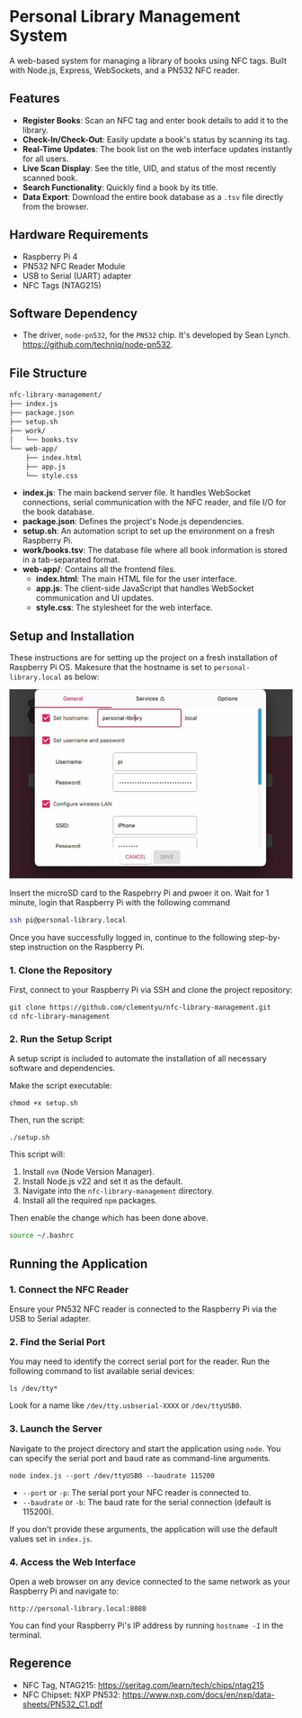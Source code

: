 # Personal Library Management System

A web-based system for managing a library of books using NFC tags. Built with Node.js, Express, WebSockets, and a PN532 NFC reader.

## Features

* **Register Books**: Scan an NFC tag and enter book details to add it to the library.
* **Check-In/Check-Out**: Easily update a book's status by scanning its tag.
* **Real-Time Updates**: The book list on the web interface updates instantly for all users.
* **Live Scan Display**: See the title, UID, and status of the most recently scanned book.
* **Search Functionality**: Quickly find a book by its title.
* **Data Export**: Download the entire book database as a `.tsv` file directly from the browser.

## Hardware Requirements

* Raspberry Pi 4
* PN532 NFC Reader Module 
* USB to Serial (UART) adapter
* NFC Tags (NTAG215)

## Software Dependency

* The driver, `node-pn532`, for the `PN532` chip. It's developed by Sean Lynch. https://github.com/techniq/node-pn532. 

## File Structure

```
nfc-library-management/
├── index.js
├── package.json
├── setup.sh
├── work/
│   └── books.tsv
└── web-app/
    ├── index.html
    ├── app.js
    └── style.css
```
- **index.js**: The main backend server file. It handles WebSocket connections, serial communication with the NFC reader, and file I/O for the book database.
- **package.json**: Defines the project's Node.js dependencies.
- **setup.sh**: An automation script to set up the environment on a fresh Raspberry Pi.
- **work/books.tsv**: The database file where all book information is stored in a tab-separated format.
- **web-app/**: Contains all the frontend files.
    - **index.html**: The main HTML file for the user interface.
    - **app.js**: The client-side JavaScript that handles WebSocket communication and UI updates.
    - **style.css**: The stylesheet for the web interface.

## Setup and Installation

These instructions are for setting up the project on a fresh installation of Raspberry Pi OS. Makesure that the hostname is set to `personal-library.local` as below:

![](hostname_pweronal-library.local.png) 


Insert the microSD card to the Raspebrry Pi and pwoer it on. Wait for 1 minute, login that Raspberry Pi with the following command 

```bash
ssh pi@personal-library.local
```

Once you have successfully logged in, continue to the following step-by-step instruction on the Raspberry Pi.  

### 1. Clone the Repository

First, connect to your Raspberry Pi via SSH and clone the project repository:

```
git clone https://github.com/clementyu/nfc-library-management.git
cd nfc-library-management
```


### 2. Run the Setup Script

A setup script is included to automate the installation of all necessary software and dependencies.

Make the script executable:

```
chmod +x setup.sh
```

Then, run the script:

```
./setup.sh
```

This script will:

1. Install `nvm` (Node Version Manager).
2. Install Node.js v22 and set it as the default.
3. Navigate into the `nfc-library-management` directory.
4. Install all the required `npm` packages.

Then enable the change which has been done above. 

```bash
source ~/.bashrc
```

## Running the Application

### 1. Connect the NFC Reader

Ensure your PN532 NFC reader is connected to the Raspberry Pi via the USB to Serial adapter.

### 2. Find the Serial Port

You may need to identify the correct serial port for the reader. Run the following command to list available serial devices:

```
ls /dev/tty*
```

Look for a name like `/dev/tty.usbserial-XXXX` or `/dev/ttyUSB0`.

### 3. Launch the Server

Navigate to the project directory and start the application using `node`. You can specify the serial port and baud rate as command-line arguments.

```
node index.js --port /dev/ttyUSB0 --baudrate 115200
```

* `--port` or `-p`: The serial port your NFC reader is connected to.
* `--baudrate` or `-b`: The baud rate for the serial connection (default is 115200).

If you don't provide these arguments, the application will use the default values set in `index.js`.

### 4. Access the Web Interface

Open a web browser on any device connected to the same network as your Raspberry Pi and navigate to:

```
http://personal-library.local:8080
```

You can find your Raspberry Pi's IP address by running `hostname -I` in the terminal.


## Regerence
* NFC Tag, NTAG215: https://seritag.com/learn/tech/chips/ntag215
* NFC Chipset: NXP PN532: https://www.nxp.com/docs/en/nxp/data-sheets/PN532_C1.pdf
